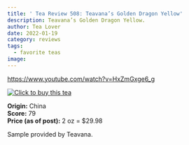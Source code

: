 ```yaml
---
title: ' Tea Review 508: Teavana’s Golden Dragon Yellow'
description: Teavana’s Golden Dragon Yellow.
author: Tea Lover
date: 2022-01-19
category: reviews
tags:
  - favorite teas
image:
---
```


https://www.youtube.com/watch?v=HxZmGxge6_g

[![Click to buy this tea](https://web.archive.org/web/20210119182750im_/http://walkerteareview.com//wp-content/uploads/2010/11/Click-to-buy-this-tea.178x35.png 'Click to buy this tea')](https://www.teavana.com/the-teas/yellow-teas/p/golden-dragon-yellow-tea)

**Origin:** China  
**Score:** 79  
**Price (as of post):** 2 oz = $29.98

Sample provided by Teavana.
